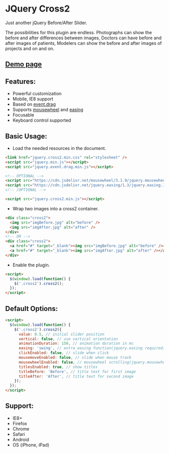 JQuery Cross2
===================
Just another jQuery Before/After Slider.

The possibilities for this plugin are endless. Photographs can show the before and after differences between images, Doctors can have before and after images of patients, Modelers can show the before and after images of projects and on and on.

[Demo page](http://nxeed.github.io/jQuery-Cross2/)
-------------

Features:
-------------
* Powerful customization
* Mobile, IE8 support
* Based on [event.drag](https://github.com/threedubmedia/jquery.threedubmedia/tree/master/event.drag)
* Supports [mousewheel](https://github.com/jquery/jquery-mousewheel) and [easing](https://github.com/gdsmith/jquery.easing)
* Focusable
* Keyboard control supported

Basic Usage:
-------------
* Load the needed resources in the document.
``` html
<link href="jquery.cross2.min.css" rel="stylesheet" />
<script src="jquery.min.js"></script>
<script src="jquery.event.drag.min.js"></script>

<!-- OPTIONAL -->
<script src="https://cdn.jsdelivr.net/mousewheel/3.1.9/jquery.mousewheel.min.js"></script>
<script src="https://cdn.jsdelivr.net/jquery.easing/1.3/jquery.easing.1.3.min.js"></script>
<!-- /OPTIONAL -->

<script src="jquery.cross2.min.js"></script>
```
* Wrap two images into a cross2 container.
``` html
<div class="cross2">
  <img src="imgBefore.jpg" alt="before" />
  <img src="imgAfter.jpg" alt="after" />
</div>
<!-- OR -->
<div class="cross2">
  <a href="#" target="_blank"><img src="imgBefore.jpg" alt="before" /></a>
  <a href="#" target="_blank"><img src="imgAfter.jpg" alt="after" /></a>
</div>
```
* Enable the plugin.
``` html
<script>
  $(window).load(function() {
    $('.cross2').cross2();
  });
</script>
```
Default Options:
-------------
``` html
<script>
  $(window).load(function() {
    $('.cross2').cross2({
      value: 0.5, // initial slider position
      vertical: false, // use vartical orientation
      animationDuration: 150, // animation duration in mc
      easing: 'swing', // extra easing function(jquery.easing required)
      clickEnabled: false, // slide when click
      mousemoveEnabled: false, // slide when mouse track
      mousewheelEnabled: false, // mousewheel scrolling(jquery.mousewheel required)
      titlesEnabled: true, // show titles
      titleBefore: 'Before', // title text for first image
      titleAfter: 'After', // title text for second image
    });
  });
</script>
```
Support:
-------------
* IE8+
* Firefox
* Chrome
* Safari
* Android
* OS (iPhone, iPad)
